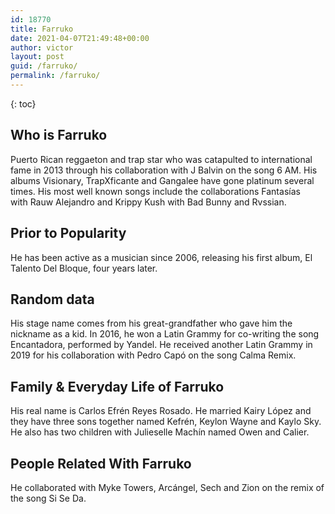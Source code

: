 ```yaml
---
id: 18770
title: Farruko
date: 2021-04-07T21:49:48+00:00
author: victor
layout: post
guid: /farruko/
permalink: /farruko/
---
```



{: toc}


## Who is Farruko



Puerto Rican reggaeton and trap star who was catapulted to international fame in 2013 through his collaboration with J Balvin on the song 6 AM. His albums Visionary, TrapXficante and Gangalee have gone platinum several times. His most well known songs include the collaborations Fantasías with Rauw Alejandro and Krippy Kush with Bad Bunny and Rvssian. 

                
                
                
## Prior to Popularity



He has been active as a musician since 2006, releasing his first album, El Talento Del Bloque, four years later.

                
                
                
## Random data



His stage name comes from his great-grandfather who gave him the nickname as a kid. In 2016, he won a Latin Grammy for co-writing the song Encantadora, performed by Yandel. He received another Latin Grammy in 2019 for his collaboration with Pedro Capó on the song Calma Remix.

                
                
                
## Family & Everyday Life of Farruko



His real name is Carlos Efrén Reyes Rosado. He married Kairy López and they have three sons together named Kefrén, Keylon Wayne and Kaylo Sky. He also has two children with Julieselle Machín named Owen and Calier.

                
                
                
## People Related With Farruko



He collaborated with Myke Towers, Arcángel, Sech and Zion on the remix of the song Si Se Da. 

                
              
            
          
          
          